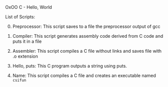 OxOO C - Hello, World

List of Scripts:

0. Preprocessor: This script saves to a file the preprocessor output of gcc

1. Compiler: This script generates assembly code derived from C code and puts it in a file

2. Assembler: This script compiles a C file without links and saves file with .o extension

3. Hello, puts: This C program outputs a string using puts.

4. Name: This script compiles a C file and creates an executable named `csifun`
